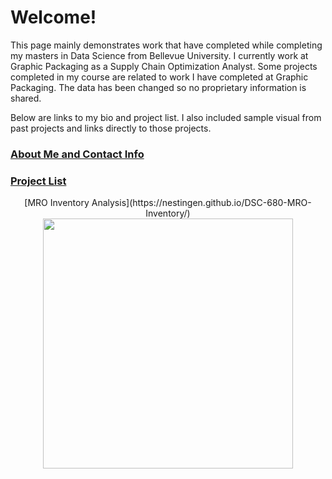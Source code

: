 # Welcome!

This page mainly demonstrates work that have completed while completing my masters in Data Science from Bellevue University. I currently work at Graphic Packaging as a Supply Chain Optimization Analyst. Some projects completed in my course are related to work I have completed at Graphic Packaging. The data has been changed so no proprietary information is shared.

Below are links to my bio and project list. I also included sample visual from past projects and links directly to those projects. 

### [About Me and Contact Info](https://nestingen.github.io/nestingen.github.io.about_me/) </br>
### [Project List](https://nestingen.github.io/nestingen.github.io.project_list/)

<p align = "center">
[MRO Inventory Analysis](https://nestingen.github.io/DSC-680-MRO-Inventory/) </br>
<img src="https://user-images.githubusercontent.com/54515596/106980925-b2bbc380-6726-11eb-90e7-b3229ef540e8.png" width="400">
</p>
